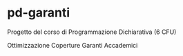 # pd-garanti
Progetto del corso di Programmazione Dichiarativa (6 CFU)

Ottimizzazione Coperture Garanti Accademici
